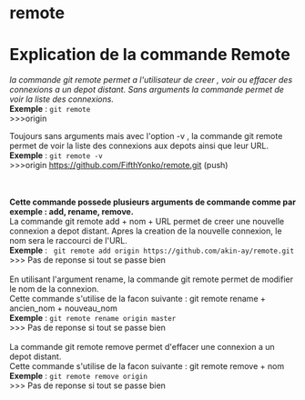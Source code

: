 # remote
# Explication de la commande Remote 

*la commande git remote permet a l'utilisateur  de creer , voir ou effacer des connexions a un depot distant.
Sans arguments la commande permet de voir la liste des connexions.* <br>
    **Exemple** : ``git remote`` <br>
            >>>origin <br>

Toujours sans arguments mais avec l'option -v , la commande git remote permet de voir 
la liste des connexions aux depots ainsi que leur URL.<br>
    **Exemple** : ``git remote -v ``<br>
            >>>origin  https://github.com/FifthYonko/remote.git (push)<br><br><br>

**Cette commande possede plusieurs arguments de commande comme par exemple : add, rename, remove.**<br>
La commande git remote add + nom + URL permet de  creer une nouvelle connexion a depot distant. Apres la creation de la nouvelle connexion, le nom sera le raccourci de l'URL.<br>
    **Exemple** :  `` git remote add origin https://github.com/akin-ay/remote.git``<br>
            >>> Pas de reponse si tout se passe bien <br><br>
En utilisant l'argument rename, la commande git remote permet de modifier le nom de la connexion.<br>
Cette commande s'utilise de la facon suivante : git remote rename + ancien_nom + nouveau_nom <br>
    **Exemple** : ``git remote rename origin master`` <br>
            >>> Pas de reponse si tout se passe bien <br><br>
La commande git remote remove permet d'effacer une connexion a un depot distant. <br>
Cette commande s'utilise de la facon suivante : git remote remove + nom<br>
    **Exemple** : ``git remote remove origin `` <br>
            >>> Pas de reponse si tout se passe bien <br>
